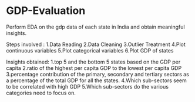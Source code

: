 # GDP-Evaluation
Perform EDA on the gdp data of each state in India and obtain meaningful insights.

Steps involved :
  1.Data Reading
  2.Data Cleaning
  3.Outlier Treatment
  4.Plot continuous variables
  5.Plot categorical variables
  6.Plot GDP of states

Insights obtained:
  1.top 5 and the bottom 5 states based on the GDP per capita
  2.ratio of the highest per capita GDP to the lowest per capita GDP
  3.percentage contribution of the primary, secondary and tertiary sectors as a percentage of the total GDP for all the states.
  4.Which sub-sectors seem to be correlated with high GDP
  5.Which sub-sectors do the various categories need to focus on.
  
 
